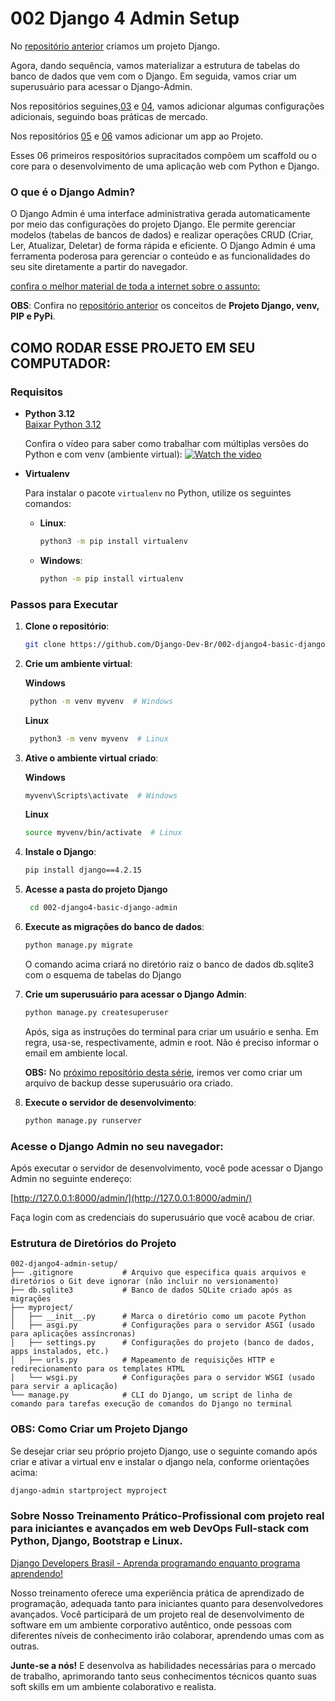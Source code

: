 
# 002 Django 4 Admin Setup

No [repositório anterior](https://github.com/Django-Dev-Br/001-django4-basic-project) criamos um projeto Django. 

Agora, dando sequência, vamos materializar a estrutura de tabelas do banco de dados que vem com o Django. Em seguida, vamos criar um superusuário para acessar o Django-Admin. 

Nos repositórios seguines,[03](https://github.com/Django-Dev-Br/003-django-4-fixtures) e [04](https://github.com/Django-Dev-Br/004-django-4-dot-env-file), vamos adicionar algumas configurações adicionais, seguindo boas práticas de mercado.

Nos repositórios [05](https://github.com/Django-Dev-Br/005-Django-4-Basic-App) e [06](https://github.com/Django-Dev-Br/006-Django-4-Basic-App-2) vamos adicionar um app ao Projeto. 

Esses 06 primeiros respositórios supracitados compõem um scaffold ou o core para o desenvolvimento de uma aplicação web com Python e Django. 

### O que é o Django Admin?

O Django Admin é uma interface administrativa gerada automaticamente por meio das configurações do projeto Django. Ele permite gerenciar modelos (tabelas de bancos de dados) e realizar operações CRUD (Criar, Ler, Atualizar, Deletar) de forma rápida e eficiente. O Django Admin é uma ferramenta poderosa para gerenciar o conteúdo e as funcionalidades do seu site diretamente a partir do navegador.

[confira o melhor material de toda a internet sobre o assunto:](https://books.agiliq.com/projects/django-admin-cookbook/en/latest/)

**OBS**: Confira no [repositório anterior](https://github.com/Django-Dev-Br/001-django4-basic-project) os conceitos de **Projeto Django, venv, PIP e PyPi**. 

## COMO RODAR ESSE PROJETO EM SEU COMPUTADOR:

### Requisitos

- **Python 3.12**  
  [Baixar Python 3.12](https://www.python.org/downloads/release/python-3122/)

  Confira o vídeo para saber como trabalhar com múltiplas versões do Python e com venv (ambiente virtual):
  [![Watch the video](https://img.youtube.com/vi/eetDeQrv0Rs/0.jpg)](https://youtu.be/eetDeQrv0Rs)

- **Virtualenv**

  Para instalar o pacote `virtualenv` no Python, utilize os seguintes comandos:

  - **Linux**:
    ```bash
    python3 -m pip install virtualenv
    ```

  - **Windows**:
    ```bash
    python -m pip install virtualenv
    ```

### Passos para Executar

1. **Clone o repositório**:
    ```bash
    git clone https://github.com/Django-Dev-Br/002-django4-basic-django-admin.git
    ```

2. **Crie um ambiente virtual**:
   
    **Windows**
    ```bash
     python -m venv myvenv  # Windows
    ```
   **Linux**
    ```bash
     python3 -m venv myvenv  # Linux
    ```

4. **Ative o ambiente virtual criado**:
   
    **Windows**
    ```bash
    myvenv\Scripts\activate  # Windows
    ```

   **Linux**
    ```bash
    source myvenv/bin/activate  # Linux
    ```

6. **Instale o Django**:
    ```bash
    pip install django==4.2.15
    ```

7. **Acesse a pasta do projeto Django**
   ```bash
    cd 002-django4-basic-django-admin
    ```
   
8. **Execute as migrações do banco de dados**:
    ```bash
    python manage.py migrate
    ```
    O comando acima criará no diretório raiz o banco de dados db.sqlite3 com o esquema de tabelas do Django

9. **Crie um superusuário para acessar o Django Admin**:
    ```bash
    python manage.py createsuperuser
    ```
    Após, siga as instruções do terminal para criar um usuário e senha. Em regra, usa-se, respectivamente, admin e root. Não é preciso informar o email em ambiente local.

   **OBS:** No [próximo repositório desta série](https://github.com/Django-Dev-Br/003-django-4-fixtures), iremos ver como criar um arquivo de backup desse superusuário ora criado.

11. **Execute o servidor de desenvolvimento**:
    ```bash
    python manage.py runserver
    ```

### Acesse o Django Admin no seu navegador:

Após executar o servidor de desenvolvimento, você pode acessar o Django Admin no seguinte endereço:

[http://127.0.0.1:8000/admin/](http://127.0.0.1:8000/admin/)

Faça login com as credenciais do superusuário que você acabou de criar.


### Estrutura de Diretórios do Projeto

```
002-django4-admin-setup/
├── .gitignore           # Arquivo que especifica quais arquivos e diretórios o Git deve ignorar (não incluir no versionamento)
├── db.sqlite3           # Banco de dados SQLite criado após as migrações
├── myproject/
│   ├── __init__.py      # Marca o diretório como um pacote Python
│   ├── asgi.py          # Configurações para o servidor ASGI (usado para aplicações assíncronas)
│   ├── settings.py      # Configurações do projeto (banco de dados, apps instalados, etc.)
│   ├── urls.py          # Mapeamento de requisições HTTP e redirecionamento para os templates HTML
│   └── wsgi.py          # Configurações para o servidor WSGI (usado para servir a aplicação)
└── manage.py            # CLI do Django, um script de linha de comando para tarefas execução de comandos do Django no terminal
```

### OBS: Como Criar um Projeto Django

Se desejar criar seu próprio projeto Django, use o seguinte comando após criar e ativar a virtual env e instalar o django nela, conforme orientações acima:

```bash
django-admin startproject myproject
```

### Sobre Nosso Treinamento Prático-Profissional com projeto real para iniciantes e avançados em web DevOps Full-stack com Python, Django, Bootstrap e Linux.

[Django Developers Brasil - Aprenda programando enquanto programa aprendendo!](https://django.dev.br/)

Nosso treinamento oferece uma experiência prática de aprendizado de programação, adequada tanto para iniciantes quanto para desenvolvedores avançados. Você participará de um projeto real de desenvolvimento de software em um ambiente corporativo autêntico, onde pessoas com diferentes níveis de conhecimento irão colaborar, aprendendo umas com as outras.

**Junte-se a nós!** E desenvolva as habilidades necessárias para o mercado de trabalho, aprimorando tanto seus conhecimentos técnicos quanto suas soft skills em um ambiente colaborativo e realista.
